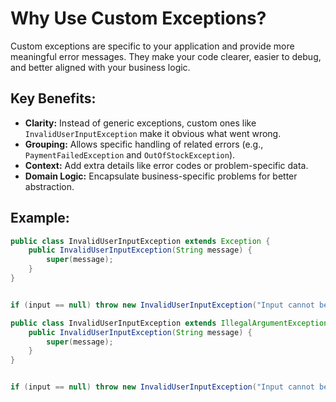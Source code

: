 # Why Use Custom Exceptions?

Custom exceptions are specific to your application and provide more meaningful error messages. They make your code clearer, easier to debug, and better aligned with your business logic.

## Key Benefits:
- **Clarity:** Instead of generic exceptions, custom ones like `InvalidUserInputException` make it obvious what went wrong.
- **Grouping:** Allows specific handling of related errors (e.g., `PaymentFailedException` and `OutOfStockException`).
- **Context:** Add extra details like error codes or problem-specific data.
- **Domain Logic:** Encapsulate business-specific problems for better abstraction.

## Example: 

```java
public class InvalidUserInputException extends Exception {
    public InvalidUserInputException(String message) {
        super(message);
    }
}


if (input == null) throw new InvalidUserInputException("Input cannot be null.");
```




```java
public class InvalidUserInputException extends IllegalArgumentException {
    public InvalidUserInputException(String message) {
        super(message);
    }
}


if (input == null) throw new InvalidUserInputException("Input cannot be null.");
```

